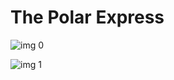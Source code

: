 # The Polar Express

![img 0](https://i.imgur.com/wk8lozv.jpg)

![img 1](https://i.imgur.com/URuPv4r.jpg)

